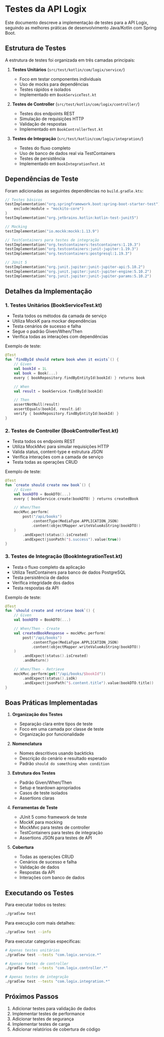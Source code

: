 # Testes da API Logix

Este documento descreve a implementação de testes para a API Logix, seguindo as melhores práticas de desenvolvimento Java/Kotlin com Spring Boot.

## Estrutura de Testes

A estrutura de testes foi organizada em três camadas principais:

1. **Testes Unitários** (`src/test/kotlin/com/logix/service/`)
   - Foco em testar componentes individuais
   - Uso de mocks para dependências
   - Testes rápidos e isolados
   - Implementado em `BookServiceTest.kt`

2. **Testes de Controller** (`src/test/kotlin/com/logix/controller/`)
   - Testes dos endpoints REST
   - Simulação de requisições HTTP
   - Validação de respostas
   - Implementado em `BookControllerTest.kt`

3. **Testes de Integração** (`src/test/kotlin/com/logix/integration/`)
   - Testes do fluxo completo
   - Uso de banco de dados real via TestContainers
   - Testes de persistência
   - Implementado em `BookIntegrationTest.kt`

## Dependências de Teste

Foram adicionadas as seguintes dependências no `build.gradle.kts`:

```kotlin
// Testes básicos
testImplementation("org.springframework.boot:spring-boot-starter-test") {
    exclude(module = "mockito-core")
}
testImplementation("org.jetbrains.kotlin:kotlin-test-junit5")

// Mocking
testImplementation("io.mockk:mockk:1.13.9")

// TestContainers para testes de integração
testImplementation("org.testcontainers:testcontainers:1.19.3")
testImplementation("org.testcontainers:junit-jupiter:1.19.3")
testImplementation("org.testcontainers:postgresql:1.19.3")

// JUnit 5
testImplementation("org.junit.jupiter:junit-jupiter-api:5.10.2")
testImplementation("org.junit.jupiter:junit-jupiter-engine:5.10.2")
testImplementation("org.junit.jupiter:junit-jupiter-params:5.10.2")
```

## Detalhes da Implementação

### 1. Testes Unitários (BookServiceTest.kt)

- Testa todos os métodos da camada de serviço
- Utiliza MockK para mockar dependências
- Testa cenários de sucesso e falha
- Segue o padrão Given/When/Then
- Verifica todas as interações com dependências

Exemplo de teste:
```kotlin
@Test
fun `findById should return book when it exists`() {
    // Given
    val bookId = 1L
    val book = Book(...)
    every { bookRepository.findByEntityId(bookId) } returns book

    // When
    val result = bookService.findById(bookId)

    // Then
    assertNotNull(result)
    assertEquals(bookId, result.id)
    verify { bookRepository.findByEntityId(bookId) }
}
```

### 2. Testes de Controller (BookControllerTest.kt)

- Testa todos os endpoints REST
- Utiliza MockMvc para simular requisições HTTP
- Valida status, content-type e estrutura JSON
- Verifica interações com a camada de serviço
- Testa todas as operações CRUD

Exemplo de teste:
```kotlin
@Test
fun `create should create new book`() {
    // Given
    val bookDTO = BookDTO(...)
    every { bookService.create(bookDTO) } returns createdBook

    // When/Then
    mockMvc.perform(
        post("/api/books")
            .contentType(MediaType.APPLICATION_JSON)
            .content(objectMapper.writeValueAsString(bookDTO))
    )
        .andExpect(status().isCreated)
        .andExpect(jsonPath("$.success").value(true))
}
```

### 3. Testes de Integração (BookIntegrationTest.kt)

- Testa o fluxo completo da aplicação
- Utiliza TestContainers para banco de dados PostgreSQL
- Testa persistência de dados
- Verifica integridade dos dados
- Testa respostas da API

Exemplo de teste:
```kotlin
@Test
fun `should create and retrieve book`() {
    // Given
    val bookDTO = BookDTO(...)

    // When/Then - Create
    val createdBookResponse = mockMvc.perform(
        post("/api/books")
            .contentType(MediaType.APPLICATION_JSON)
            .content(objectMapper.writeValueAsString(bookDTO))
    )
        .andExpect(status().isCreated)
        .andReturn()

    // When/Then - Retrieve
    mockMvc.perform(get("/api/books/$bookId"))
        .andExpect(status().isOk)
        .andExpect(jsonPath("$.content.title").value(bookDTO.title))
}
```

## Boas Práticas Implementadas

1. **Organização dos Testes**
   - Separação clara entre tipos de teste
   - Foco em uma camada por classe de teste
   - Organização por funcionalidade

2. **Nomenclatura**
   - Nomes descritivos usando backticks
   - Descrição do cenário e resultado esperado
   - Padrão `should do something when condition`

3. **Estrutura dos Testes**
   - Padrão Given/When/Then
   - Setup e teardown apropriados
   - Casos de teste isolados
   - Assertions claras

4. **Ferramentas de Teste**
   - JUnit 5 como framework de teste
   - MockK para mocking
   - MockMvc para testes de controller
   - TestContainers para testes de integração
   - Assertions JSON para testes de API

5. **Cobertura**
   - Todas as operações CRUD
   - Cenários de sucesso e falha
   - Validação de dados
   - Respostas da API
   - Interações com banco de dados

## Executando os Testes

Para executar todos os testes:
```bash
./gradlew test
```

Para execução com mais detalhes:
```bash
./gradlew test --info
```

Para executar categorias específicas:
```bash
# Apenas testes unitários
./gradlew test --tests "com.logix.service.*"

# Apenas testes de controller
./gradlew test --tests "com.logix.controller.*"

# Apenas testes de integração
./gradlew test --tests "com.logix.integration.*"
```

## Próximos Passos

1. Adicionar testes para validação de dados
2. Implementar testes de performance
3. Adicionar testes de segurança
4. Implementar testes de carga
5. Adicionar relatórios de cobertura de código 